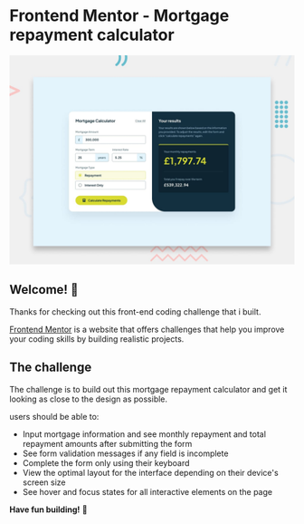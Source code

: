 # Frontend Mentor - Mortgage repayment calculator

![Design preview for the Mortgage repayment calculator coding challenge](./preview.jpg)

## Welcome! 👋

Thanks for checking out this front-end coding challenge that i built.

[Frontend Mentor](https://www.frontendmentor.io) is a website that offers challenges that help you improve your coding skills by building realistic projects.

## The challenge

The challenge is to build out this mortgage repayment calculator and get it looking as close to the design as possible.

users should be able to:

- Input mortgage information and see monthly repayment and total repayment amounts after submitting the form
- See form validation messages if any field is incomplete
- Complete the form only using their keyboard
- View the optimal layout for the interface depending on their device's screen size
- See hover and focus states for all interactive elements on the page

**Have fun building!** 🚀
